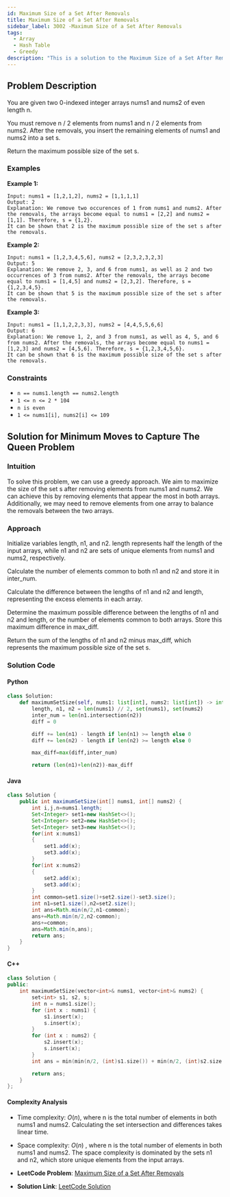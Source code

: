 ```yaml
---
id: Maximum Size of a Set After Removals
title: Maximum Size of a Set After Removals
sidebar_label: 3002 -Maximum Size of a Set After Removals
tags:
  - Array
  - Hash Table
  - Greedy
description: "This is a solution to the Maximum Size of a Set After Removals problem on LeetCode."
---
```


## Problem Description

You are given two 0-indexed integer arrays nums1 and nums2 of even length n.

You must remove n / 2 elements from nums1 and n / 2 elements from nums2. After the removals, you insert the remaining elements of nums1 and nums2 into a set s.

Return the maximum possible size of the set s.

### Examples

**Example 1:**

```
Input: nums1 = [1,2,1,2], nums2 = [1,1,1,1]
Output: 2
Explanation: We remove two occurences of 1 from nums1 and nums2. After the removals, the arrays become equal to nums1 = [2,2] and nums2 = [1,1]. Therefore, s = {1,2}.
It can be shown that 2 is the maximum possible size of the set s after the removals.

```

**Example 2:**

```
Input: nums1 = [1,2,3,4,5,6], nums2 = [2,3,2,3,2,3]
Output: 5
Explanation: We remove 2, 3, and 6 from nums1, as well as 2 and two occurrences of 3 from nums2. After the removals, the arrays become equal to nums1 = [1,4,5] and nums2 = [2,3,2]. Therefore, s = {1,2,3,4,5}.
It can be shown that 5 is the maximum possible size of the set s after the removals.

```

**Example 3:**

```
Input: nums1 = [1,1,2,2,3,3], nums2 = [4,4,5,5,6,6]
Output: 6
Explanation: We remove 1, 2, and 3 from nums1, as well as 4, 5, and 6 from nums2. After the removals, the arrays become equal to nums1 = [1,2,3] and nums2 = [4,5,6]. Therefore, s = {1,2,3,4,5,6}.
It can be shown that 6 is the maximum possible size of the set s after the removals.
```

### Constraints

- `n == nums1.length == nums2.length`
- `1 <= n <= 2 * 104`
- `n is even`
- `1 <= nums1[i], nums2[i] <= 109`

## Solution for Minimum Moves to Capture The Queen Problem

### Intuition

To solve this problem, we can use a greedy approach. We aim to maximize the size of the set s after removing elements from nums1 and nums2. We can achieve this by removing elements that appear the most in both arrays. Additionally, we may need to remove elements from one array to balance the removals between the two arrays.

### Approach

Initialize variables length, n1, and n2. length represents half the length of the input arrays, while n1 and n2 are sets of unique elements from nums1 and nums2, respectively.

Calculate the number of elements common to both n1 and n2 and store it in inter_num.

Calculate the difference between the lengths of n1 and n2 and length, representing the excess elements in each array.

Determine the maximum possible difference between the lengths of n1 and n2 and length, or the number of elements common to both arrays. Store this maximum difference in max_diff.

Return the sum of the lengths of n1 and n2 minus max_diff, which represents the maximum possible size of the set s.

### Solution Code

#### Python

```py
class Solution:
    def maximumSetSize(self, nums1: list[int], nums2: list[int]) -> int:
        length, n1, n2 = len(nums1) // 2, set(nums1), set(nums2)
        inter_num = len(n1.intersection(n2))
        diff = 0

        diff += len(n1) - length if len(n1) >= length else 0
        diff += len(n2) - length if len(n2) >= length else 0

        max_diff=max(diff,inter_num)

        return (len(n1)+len(n2))-max_diff

```

#### Java

```java
class Solution {
    public int maximumSetSize(int[] nums1, int[] nums2) {
        int i,j,n=nums1.length;
        Set<Integer> set1=new HashSet<>();
        Set<Integer> set2=new HashSet<>();
        Set<Integer> set3=new HashSet<>();
        for(int x:nums1)
        {
            set1.add(x);
            set3.add(x);
        }
        for(int x:nums2)
        {
            set2.add(x);
            set3.add(x);
        }
        int common=set1.size()+set2.size()-set3.size();
        int n1=set1.size(),n2=set2.size();
        int ans=Math.min(n/2,n1-common);
        ans+=Math.min(n/2,n2-common);
        ans+=common;
        ans=Math.min(n,ans);
        return ans;
    }
}

```

#### C++

```cpp
class Solution {
public:
    int maximumSetSize(vector<int>& nums1, vector<int>& nums2) {
        set<int> s1, s2, s;
        int n = nums1.size();
        for (int x : nums1) {
            s1.insert(x);
            s.insert(x);
        }
        for (int x : nums2) {
            s2.insert(x);
            s.insert(x);
        }
        int ans = min(min(n/2, (int)s1.size()) + min(n/2, (int)s2.size()),(int) s.size());

        return ans;
    }
};
```

#### Complexity Analysis

- Time complexity: $O(n)$, where n is the total number of elements in both nums1 and nums2. Calculating the set intersection and differences takes linear time.
- Space complexity: $O(n)$ , where n is the total number of elements in both nums1 and nums2. The space complexity is dominated by the sets n1 and n2, which store unique elements from the input arrays.

- **LeetCode Problem**: [Maximum Size of a Set After Removals](]https://leetcode.com/problems/maximum-size-of-a-set-after-removals/description/)

- **Solution Link**: [LeetCode Solution](https://leetcode.com/problems/maximum-size-of-a-set-after-removals/solutions/5211330/97-beats-python3-set)

